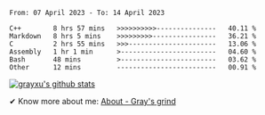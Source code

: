 <!--START_SECTION:waka-->

```text
From: 07 April 2023 - To: 14 April 2023

C++        8 hrs 57 mins   >>>>>>>>>>---------------   40.11 %
Markdown   8 hrs 5 mins    >>>>>>>>>----------------   36.21 %
C          2 hrs 55 mins   >>>----------------------   13.06 %
Assembly   1 hr 1 min      >------------------------   04.60 %
Bash       48 mins         >------------------------   03.62 %
Other      12 mins         -------------------------   00.91 %
```

<!--END_SECTION:waka-->

[![grayxu's github stats](https://github-readme-stats.vercel.app/api?username=grayxu&count_private=true&show_icons=true)](https://github.com/grayxu)

✔ Know more about me: [About - Gray's grind](https://www.grayxu.cn/)
